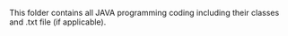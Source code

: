 This folder contains all JAVA programming coding including their classes and .txt file (if applicable).
